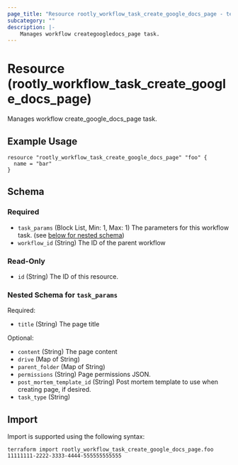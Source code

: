 ```yaml
---
page_title: "Resource rootly_workflow_task_create_google_docs_page - terraform-provider-rootly"
subcategory: ""
description: |-
    Manages workflow creategoogledocs_page task.
---
```


# Resource (rootly_workflow_task_create_google_docs_page)

Manages workflow create_google_docs_page task.

## Example Usage

```
resource "rootly_workflow_task_create_google_docs_page" "foo" {
  name = "bar"
}
```

<!-- schema generated by tfplugindocs -->
## Schema

### Required

- `task_params` (Block List, Min: 1, Max: 1) The parameters for this workflow task. (see [below for nested schema](#nestedblock--task_params))
- `workflow_id` (String) The ID of the parent workflow

### Read-Only

- `id` (String) The ID of this resource.

<a id="nestedblock--task_params"></a>
### Nested Schema for `task_params`

Required:

- `title` (String) The page title

Optional:

- `content` (String) The page content
- `drive` (Map of String)
- `parent_folder` (Map of String)
- `permissions` (String) Page permissions JSON.
- `post_mortem_template_id` (String) Post mortem template to use when creating page, if desired.
- `task_type` (String)

## Import

Import is supported using the following syntax:

```shell
terraform import rootly_workflow_task_create_google_docs_page.foo 11111111-2222-3333-4444-555555555555
```